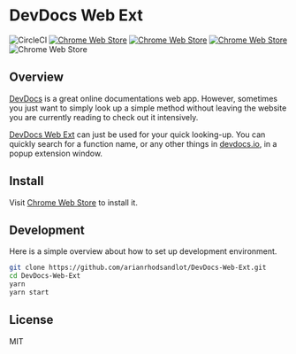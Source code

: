 # DevDocs Web Ext

![CircleCI](https://img.shields.io/circleci/build/github/arianrhodsandlot/DevDocs-Web-Ext.svg)
[![Chrome Web Store](https://img.shields.io/chrome-web-store/v/kdjoccdpjblcefijcfhnjoljodddedpj.svg)](https://chrome.google.com/webstore/detail/devdocs-web-ext/kdjoccdpjblcefijcfhnjoljodddedpj)
 [![Chrome Web Store](https://img.shields.io/chrome-web-store/users/kdjoccdpjblcefijcfhnjoljodddedpj.svg)](https://chrome.google.com/webstore/detail/devdocs-web-ext/kdjoccdpjblcefijcfhnjoljodddedpj) [![Chrome Web Store](https://img.shields.io/chrome-web-store/stars/kdjoccdpjblcefijcfhnjoljodddedpj.svg)](https://chrome.google.com/webstore/detail/devdocs-web-ext/kdjoccdpjblcefijcfhnjoljodddedpj)
 ![Chrome Web Store](https://img.shields.io/chrome-web-store/v/kdjoccdpjblcefijcfhnjoljodddedpj.svg)

## Overview

[DevDocs](https://github.com/freeCodeCamp/devdocs) is a great online documentations web app. However, sometimes you just want to simply look up a simple method without leaving the website you are currently reading to check out it intensively.

[DevDocs Web Ext](https://chrome.google.com/webstore/detail/quick-devdocs/kdjoccdpjblcefijcfhnjoljodddedpj) can just be used for your quick looking-up. You can quickly search for a function name, or any other things in [devdocs.io](http://devdocs.io), in a popup extension window.

## Install

Visit [Chrome Web Store](https://chrome.google.com/webstore/detail/quick-devdocs/kdjoccdpjblcefijcfhnjoljodddedpj) to install it.

## Development
Here is a simple overview about how to set up development environment.
```sh
git clone https://github.com/arianrhodsandlot/DevDocs-Web-Ext.git
cd DevDocs-Web-Ext
yarn
yarn start
```

## License

MIT
